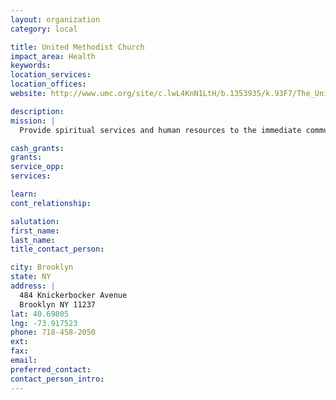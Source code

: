 ```yaml
---
layout: organization
category: local

title: United Methodist Church
impact_area: Health
keywords: 
location_services: 
location_offices: 
website: http://www.umc.org/site/c.lwL4KnN1LtH/b.1353935/k.93F7/The_United_Methodist_Church__Our_mission_is_to_make_disciples_of_Jesus_Christ_for_the_transformation_of_the_world.htm

description: 
mission: |
  Provide spiritual services and human resources to the immediate community

cash_grants: 
grants: 
service_opp: 
services: 

learn: 
cont_relationship: 

salutation: 
first_name: 
last_name: 
title_contact_person: 

city: Brooklyn
state: NY
address: |
  484 Knickerbocker Avenue     
  Brooklyn NY 11237
lat: 40.69805
lng: -73.917523
phone: 718-458-2050
ext: 
fax: 
email: 
preferred_contact: 
contact_person_intro: 
---
```

